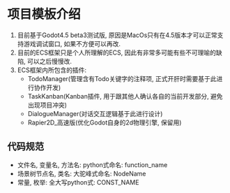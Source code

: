 # 项目模板介绍

1. 目前基于Godot4.5 beta3测试版, 原因是MacOs只有在4.5版本才可以正常支持游戏调试窗口, 如果不方便可以再改.
2. 目前的ECS框架只是个人所理解的ECS, 因此有非常多可能有些不可理喻的缺陷, 可以之后慢慢改.
3. ECS框架内所包含的插件:
   - TodoManager(管理含有Todo关键字的注释项, 正式开肝时需要基于此进行协作开发)
   - TaskKanban(Kanban插件, 用于跟其他人确认各自的当前开发部分, 避免出现项目冲突)
   - DialogueManager(对话交互逻辑基于此进行设计)
   - Rapier2D\_高速版(优化Godot自身的2d物理引擎, 保留用)

## 代码规范

- 文件名, 变量名, 方法名: python式命名: function_name
- 场景树节点名, 类名: 大驼峰式命名: NodeName
- 常量, 枚举: 全大写python式: CONST_NAME
